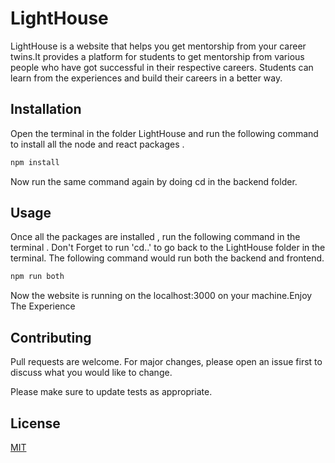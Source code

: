 # LightHouse

LightHouse is a website that helps you get mentorship from your career twins.It provides a platform for students to get mentorship from various people who have got successful in their respective careers. Students can learn  from the experiences and build their careers in a better way.

## Installation

Open the terminal in the folder LightHouse and run the following command to install all the node and react packages .

```bash
npm install 
```
Now run the same command again by doing cd in the backend folder.
## Usage
Once all the packages are installed , run the following command in the terminal . Don't Forget to run 'cd..' to go back to the LightHouse folder in the terminal. The following command would run both the backend and frontend.
```bash
npm run both
```
Now the website is running on the localhost:3000 on your machine.Enjoy The Experience
## Contributing
Pull requests are welcome. For major changes, please open an issue first to discuss what you would like to change.

Please make sure to update tests as appropriate.

## License
[MIT](https://choosealicense.com/licenses/mit/)
